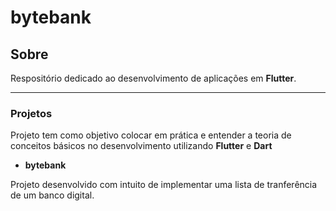 # bytebank

## Sobre

Respositório dedicado ao desenvolvimento de aplicações em <strong>Flutter</strong>.

----

### Projetos

Projeto tem como objetivo colocar em prática e entender a teoria de conceitos básicos no desenvolvimento utilizando <strong>Flutter</strong> e <strong>Dart</strong>


- <strong>bytebank</strong>

Projeto desenvolvido com intuito de implementar uma lista de tranferência de um banco digital.


